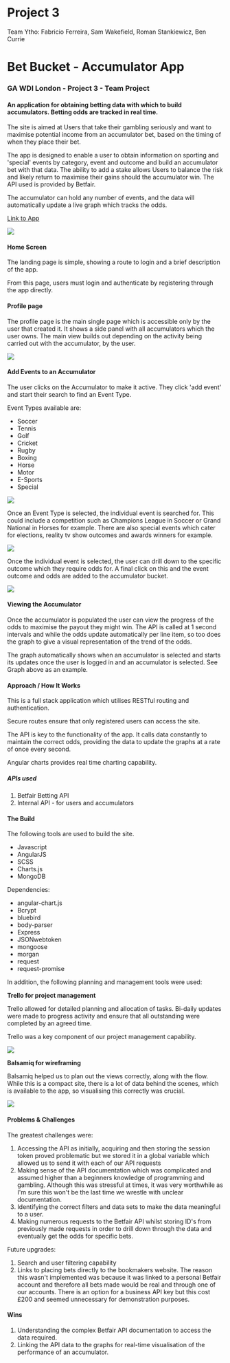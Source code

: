 # Project 3
Team Ytho: Fabricio Ferreira, Sam Wakefield, Roman Stankiewicz, Ben Currie

# Bet Bucket - Accumulator App

### GA WDI London - Project 3 - Team Project

#### An application for obtaining betting data with which to build accumulators.  Betting odds are tracked in real time.  

The site is aimed at Users that take their gambling seriously and want to maximise potential income from an accumulator bet, based on the timing of when they place their bet.

The app is designed to enable a user to obtain information on sporting and 'special' events by category, event and outcome and build an accumulator bet with that data.  The ability to add a stake allows Users to balance the risk and likely return to maximise their gains should the accumulator win.  The API used is provided by Betfair.

The accumulator can hold any number of events, and the data will automatically update a live graph which tracks the odds.

[Link to App](https://bet-bucket.herokuapp.com/)


![](./src/images/BetBucketHome.png)


#### Home Screen

The landing page is simple, showing a route to login and a brief description of the app.

From this page, users must login and authenticate by registering through the app directly.

#### Profile page

The profile page is the main single page which is accessible only by the user that created it.  It shows a side panel with all accumulators which the user owns. The main view builds out depending on the activity being carried out with the accumulator, by the user.

![](./src/images/accumulatorPage.png)

#### Add Events to an Accumulator

The user clicks on the Accumulator to make it active. They  click 'add event' and start their search to find an Event Type.

Event Types available are:

* Soccer
* Tennis
* Golf
* Cricket
* Rugby
* Boxing
* Horse
* Motor
* E-Sports
* Special

![](./src/images/Acc_searchFunction.png)


Once an Event Type is selected, the individual event is searched for.  This could include a competition such as Champions League in Soccer or Grand National in Horses for example.  There are also special events which cater for elections, reality tv show outcomes and awards winners for example.

![](./src/images/Acc_odds_add.png)

Once the individual event is selected, the user can drill down to the specific outcome which they require odds for.  A final click on this and the event outcome and odds are added to the accumulator bucket.

![](./src/images/accumulatorList.png)



#### Viewing the Accumulator

Once the accumulator is populated the user can view the progress of the odds to maximise the payout they might win.  The API is called at 1 second intervals and while the odds update automatically per line item, so too does the graph to give a visual representation of the trend of the odds.

The graph automatically shows when an accumulator is selected and starts its updates once the user is logged in and an accumulator is selected. See Graph above as an example.


#### Approach / How It Works

This is a full stack application which utilises RESTful routing and authentication.

Secure routes ensure that only registered users can access the site.

The API is key to the functionality of the app.  It calls data constantly to maintain the correct odds, providing the data to update the graphs at a rate of once every second.

Angular charts provides real time charting capability.

##### APIs used

1. Betfair Betting API
2. Internal API - for users and accumulators

#### The Build

The following tools are used to build the site.

* Javascript
* AngularJS
* SCSS
* Charts.js
* MongoDB

Dependencies:

* angular-chart.js
* Bcrypt
* bluebird
* body-parser
* Express
* JSONwebtoken
* mongoose
* morgan
* request
* request-promise


In addition, the following planning and management tools were used:

**Trello for project management**

Trello allowed for detailed planning and allocation of tasks.  Bi-daily updates were made to progress activity and ensure that all outstanding were completed by an agreed time.

Trello was a key component of our project management capability.

![](./src/images/Trello_Day-2.png)

**Balsamiq for wireframing**

Balsamiq helped us to plan out the views correctly, along with the flow.  While this is a compact site, there is a lot of data behind the scenes, which is available to the app, so visualising this correctly was crucial.

![](./src/images/P3_BalsamiqAll.png)

#### Problems & Challenges

The greatest challenges were:

1. Accessing the API as initially, acquiring and then storing the session token proved problematic but we stored it in a global variable which allowed us to send it with each of our API requests
2. Making sense of the API documentation which was complicated and assumed higher than a beginners knowledge of programming and gambling. Although this was stressful at times, it was very worthwhile as I'm sure this won't be the last time we wrestle with unclear documentation.
3. Identifying the correct filters and data sets to make the data meaningful to a user.
4. Making numerous requests to the Betfair API whilst storing ID's from previously made requests in order to drill down through the data and eventually get the odds for specific bets.


Future upgrades:

1. Search and user filtering capability
2. Links to placing bets directly to the bookmakers website. The reason this wasn't implemented was because it was linked to a personal Betfair account and therefore all bets made would be real and through one of our accounts. There is an option for a business API key but this cost £200 and seemed unnecessary for demonstration purposes.


#### Wins

1. Understanding the complex Betfair API documentation to access the data required.
2. Linking the API data to the graphs for real-time visualisation of the performance of an accumulator.
